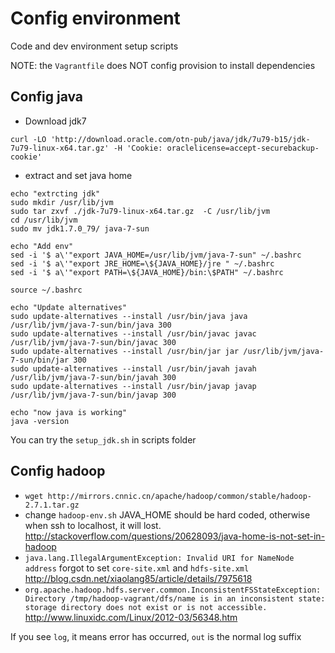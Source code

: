 # Config environment

Code and dev environment setup scripts

NOTE: the `Vagrantfile` does NOT config provision
to install dependencies

## Config java

- Download jdk7

`curl -LO 'http://download.oracle.com/otn-pub/java/jdk/7u79-b15/jdk-7u79-linux-x64.tar.gz' -H 'Cookie: oraclelicense=accept-securebackup-cookie'`

- extract and set java home

````
echo "extrcting jdk"
sudo mkdir /usr/lib/jvm
sudo tar zxvf ./jdk-7u79-linux-x64.tar.gz  -C /usr/lib/jvm
cd /usr/lib/jvm
sudo mv jdk1.7.0_79/ java-7-sun

echo "Add env"
sed -i '$ a\'"export JAVA_HOME=/usr/lib/jvm/java-7-sun" ~/.bashrc
sed -i '$ a\'"export JRE_HOME=\${JAVA_HOME}/jre " ~/.bashrc
sed -i '$ a\'"export PATH=\${JAVA_HOME}/bin:\$PATH" ~/.bashrc

source ~/.bashrc

echo "Update alternatives"
sudo update-alternatives --install /usr/bin/java java /usr/lib/jvm/java-7-sun/bin/java 300
sudo update-alternatives --install /usr/bin/javac javac /usr/lib/jvm/java-7-sun/bin/javac 300
sudo update-alternatives --install /usr/bin/jar jar /usr/lib/jvm/java-7-sun/bin/jar 300
sudo update-alternatives --install /usr/bin/javah javah /usr/lib/jvm/java-7-sun/bin/javah 300
sudo update-alternatives --install /usr/bin/javap javap /usr/lib/jvm/java-7-sun/bin/javap 300

echo "now java is working"
java -version
````

You can try the `setup_jdk.sh` in scripts folder

## Config hadoop

- `wget http://mirrors.cnnic.cn/apache/hadoop/common/stable/hadoop-2.7.1.tar.gz`
- change `hadoop-env.sh` JAVA_HOME should be hard coded, otherwise when ssh to localhost, it will lost. http://stackoverflow.com/questions/20628093/java-home-is-not-set-in-hadoop
- `java.lang.IllegalArgumentException: Invalid URI for NameNode address` forgot to set `core-site.xml` and `hdfs-site.xml` http://blog.csdn.net/xiaolang85/article/details/7975618
- `org.apache.hadoop.hdfs.server.common.InconsistentFSStateException: Directory /tmp/hadoop-vagrant/dfs/name is in an inconsistent state: storage directory does not exist or is not accessible.` http://www.linuxidc.com/Linux/2012-03/56348.htm

If you see `log`, it means error has occurred, `out` is the normal log suffix